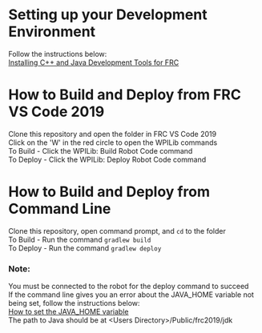 # Setting up your Development Environment
Follow the instructions below:  
[Installing C++ and Java Development Tools for FRC](https://wpilib.screenstepslive.com/s/currentCS/m/java/l/1027503-installing-c-and-java-development-tools-for-frc)  

# How to Build and Deploy from FRC VS Code 2019
Clone this repository and open the folder in FRC VS Code 2019  
Click on the 'W' in the red circle to open the WPILib commands  
To Build - Click the WPILib: Build Robot Code command  
To Deploy - Click the WPILib: Deploy Robot Code command  

# How to Build and Deploy from Command Line
Clone this repository, open command prompt, and `cd` to the folder  
To Build - Run the command `gradlew build`  
To Deploy - Run the command `gradlew deploy`  
  
### Note:  
You must be connected to the robot for the deploy command to succeed  
If the command line gives you an error about the JAVA_HOME variable not being set, follow the instructions below:  
[How to set the JAVA_HOME variable](https://www.baeldung.com/java-home-on-windows-7-8-10-mac-os-x-linux?fbclid=IwAR2y4fWi_p3ZGQfnldtQ7uXSmYH-8auKvJ_HJWvYzVwRGQiay9pbJLUq060)  
The path to Java should be at \<Users Directory\>/Public/frc2019/jdk  
